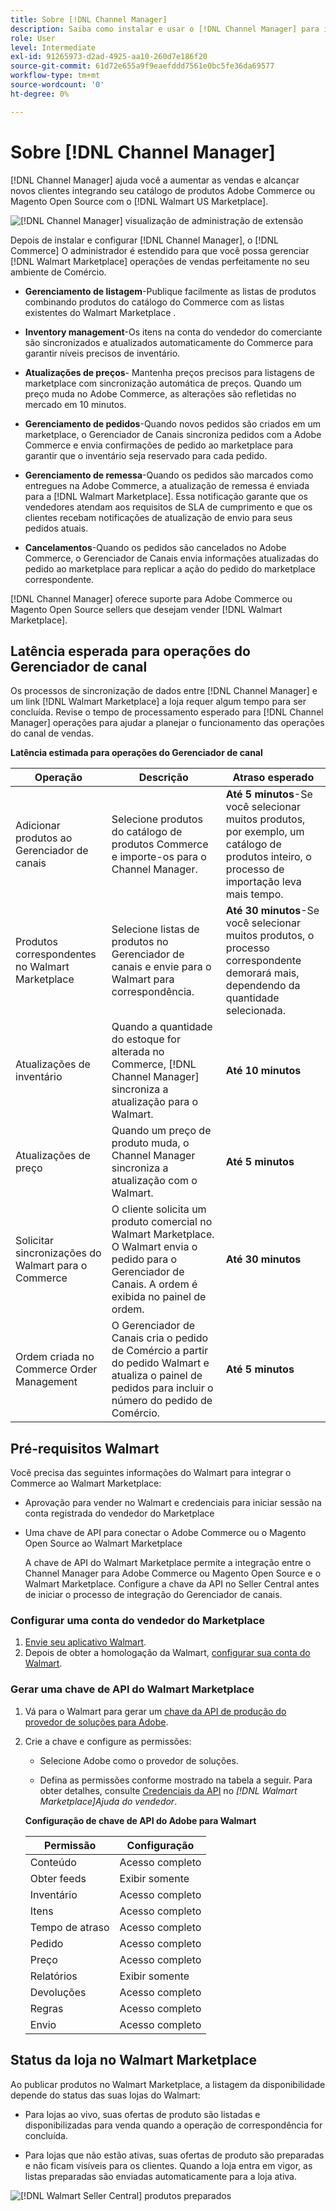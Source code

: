 ```yaml
---
title: Sobre [!DNL Channel Manager]
description: Saiba como instalar e usar o [!DNL Channel Manager] para integrar a Adobe Commerce e as Magento Open Source stores aos mercados de terceiros e criar um canal de vendas para gerenciar as listas, os preços, o inventário e as vendas do Marketplace de forma simples do seu administrador comercial.
role: User
level: Intermediate
exl-id: 91265973-d2ad-4925-aa10-260d7e186f20
source-git-commit: 61d72e655a9f9eaefddd7561e0bc5fe36da69577
workflow-type: tm+mt
source-wordcount: '0'
ht-degree: 0%

---
```



# Sobre [!DNL Channel Manager]

[!DNL Channel Manager] ajuda você a aumentar as vendas e alcançar novos clientes integrando seu catálogo de produtos Adobe Commerce ou Magento Open Source com o [!DNL Walmart US Marketplace].

![[!DNL Channel Manager] visualização de administração de extensão](assets/channel-manager-home.png)

Depois de instalar e configurar [!DNL Channel Manager], o [!DNL Commerce] O administrador é estendido para que você possa gerenciar [!DNL Walmart Marketplace] operações de vendas perfeitamente no seu ambiente de Comércio.

* **Gerenciamento de listagem**-Publique facilmente as listas de produtos combinando produtos do catálogo do Commerce com as listas existentes do Walmart Marketplace .

* **Inventory management**-Os itens na conta do vendedor do comerciante são sincronizados e atualizados automaticamente do Commerce para garantir níveis precisos de inventário.

* **Atualizações de preços**- Mantenha preços precisos para listagens de marketplace com sincronização automática de preços. Quando um preço muda no Adobe Commerce, as alterações são refletidas no mercado em 10 minutos.

* **Gerenciamento de pedidos**-Quando novos pedidos são criados em um marketplace, o Gerenciador de Canais sincroniza pedidos com a Adobe Commerce e envia confirmações de pedido ao marketplace para garantir que o inventário seja reservado para cada pedido.

* **Gerenciamento de remessa**-Quando os pedidos são marcados como entregues na Adobe Commerce, a atualização de remessa é enviada para a [!DNL Walmart Marketplace]. Essa notificação garante que os vendedores atendam aos requisitos de SLA de cumprimento e que os clientes recebam notificações de atualização de envio para seus pedidos atuais.

* **Cancelamentos**-Quando os pedidos são cancelados no Adobe Commerce, o Gerenciador de Canais envia informações atualizadas do pedido ao marketplace para replicar a ação do pedido do marketplace correspondente.

[!DNL Channel Manager] oferece suporte para Adobe Commerce ou Magento Open Source sellers que desejam vender [!DNL Walmart Marketplace].

## Latência esperada para operações do Gerenciador de canal

Os processos de sincronização de dados entre [!DNL Channel Manager] e um link [!DNL Walmart Marketplace] a loja requer algum tempo para ser concluída. Revise o tempo de processamento esperado para [!DNL Channel Manager] operações para ajudar a planejar o funcionamento das operações do canal de vendas.

**Latência estimada para operações do Gerenciador de canal**

| **Operação** | **Descrição** | **Atraso esperado** |
|--------------------------------------------|-----------------------------------------------------------------------------------------------------------------------------------------------|---------------------------------------------------------------------------------------------------------------------------|
| Adicionar produtos ao Gerenciador de canais | Selecione produtos do catálogo de produtos Commerce e importe-os para o Channel Manager. | **Até 5 minutos**-Se você selecionar muitos produtos, por exemplo, um catálogo de produtos inteiro, o processo de importação leva mais tempo. |
| Produtos correspondentes no Walmart Marketplace | Selecione listas de produtos no Gerenciador de canais e envie para o Walmart para correspondência. | **Até 30 minutos**-Se você selecionar muitos produtos, o processo correspondente demorará mais, dependendo da quantidade selecionada. |
| Atualizações de inventário | Quando a quantidade do estoque for alterada no Commerce, [!DNL Channel Manager] sincroniza a atualização para o Walmart. | **Até 10 minutos** |
| Atualizações de preço | Quando um preço de produto muda, o Channel Manager sincroniza a atualização com o Walmart. | **Até 5 minutos** |
| Solicitar sincronizações do Walmart para o Commerce | O cliente solicita um produto comercial no Walmart Marketplace. O Walmart envia o pedido para o Gerenciador de Canais. A ordem é exibida no painel de ordem. | **Até 30 minutos** |
| Ordem criada no Commerce Order Management | O Gerenciador de Canais cria o pedido de Comércio a partir do pedido Walmart e atualiza o painel de pedidos para incluir o número do pedido de Comércio. | **Até 5 minutos** |

## Pré-requisitos Walmart

Você precisa das seguintes informações do Walmart para integrar o Commerce ao Walmart Marketplace:

* Aprovação para vender no Walmart e credenciais para iniciar sessão na conta registrada do vendedor do Marketplace

* Uma chave de API para conectar o Adobe Commerce ou o Magento Open Source ao Walmart Marketplace

   A chave de API do Walmart Marketplace permite a integração entre o Channel Manager para Adobe Commerce ou Magento Open Source e o Walmart Marketplace. Configure a chave da API no Seller Central antes de iniciar o processo de integração do Gerenciador de canais.

### Configurar uma conta do vendedor do Marketplace

1. [Envie seu aplicativo Walmart](https://marketplace-apply.walmart.com/apply?id=0014M00001zivMpQAI).
2. Depois de obter a homologação da Walmart, [configurar sua conta do Walmart](https://sellerhelp.walmart.com/seller/s/guide?article=000008219).

### Gerar uma chave de API do Walmart Marketplace

1. Vá para o Walmart para gerar um [chave da API de produção do provedor de soluções para Adobe](https://developer.walmart.com/#preloginModal?redirectUri=https%3A%2F%2Fdeveloper.walmart.com%2Faccount%2FgenerateKey).

1. Crie a chave e configure as permissões:

   * Selecione Adobe como o provedor de soluções.

   * Defina as permissões conforme mostrado na tabela a seguir. Para obter detalhes, consulte [Credenciais da API](https://sellerhelp.walmart.com/seller/s/guide?article=000006422) no *[!DNL Walmart Marketplace]Ajuda do vendedor*.

   **Configuração de chave de API do Adobe para Walmart**

   | **Permissão** | **Configuração** |
   |----------------|-------------|
   | Conteúdo | Acesso completo |
   | Obter feeds | Exibir somente |
   | Inventário | Acesso completo |
   | Itens | Acesso completo |
   | Tempo de atraso | Acesso completo |
   | Pedido | Acesso completo |
   | Preço | Acesso completo |
   | Relatórios | Exibir somente |
   | Devoluções | Acesso completo |
   | Regras | Acesso completo |
   | Envio | Acesso completo |

## Status da loja no Walmart Marketplace

Ao publicar produtos no Walmart Marketplace, a listagem da disponibilidade depende do status das suas lojas do Walmart:

* Para lojas ao vivo, suas ofertas de produto são listadas e disponibilizadas para venda quando a operação de correspondência for concluída.

* Para lojas que não estão ativas, suas ofertas de produto são preparadas e não ficam visíveis para os clientes. Quando a loja entra em vigor, as listas preparadas são enviadas automaticamente para a loja ativa.


![[!DNL Walmart Seller Central] produtos preparados](assets/walmart-seller-central-staged.png)
